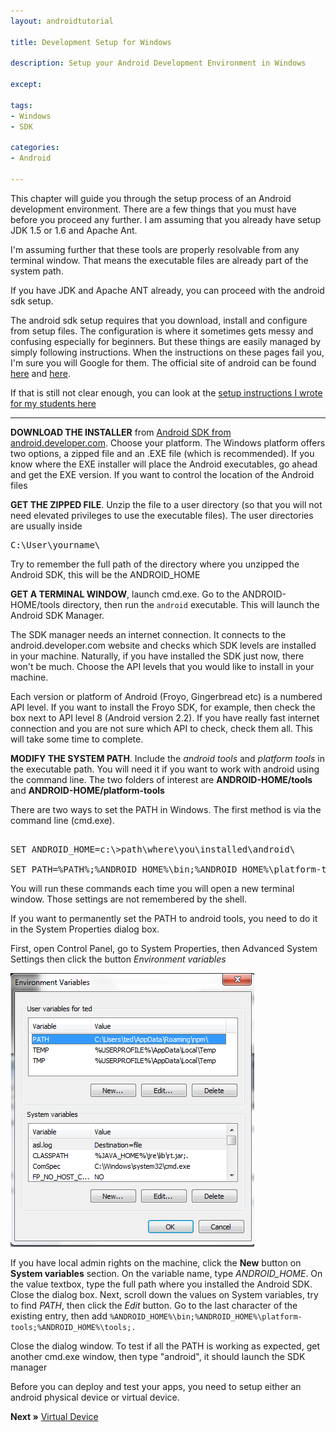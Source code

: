 ```yaml
---
layout: androidtutorial

title: Development Setup for Windows

description: Setup your Android Development Environment in Windows 

except:

tags:
- Windows
- SDK

categories:
- Android

---
```


This chapter will guide you through the setup process of an Android development environment.  There are a few things that you must have before you proceed any further. I am assuming that you already have setup JDK 1.5 or 1.6 and Apache Ant.

I'm assuming further that these tools are properly resolvable from any terminal window. That means the executable files are already part of the system path.

If you have JDK and Apache ANT already, you can proceed with the android sdk setup.

The android sdk setup requires that you download, install and configure from setup files. The configuration is where it sometimes gets messy and confusing especially for beginners. But these things are easily managed by simply following instructions. When the instructions on these pages fail you, I'm sure you will Google for them. The official site of android can be found [here](http://developer.android.com/sdk/index.html) and [here](http://developer.android.com/sdk/index.html). 

If that is still not clear enough, you can look at the [setup instructions I wrote for my students here](https://docs.google.com/document/d/1AS8OoJJnRIIyEvi8lG6I8iF0PEt1-UolvQGtVevrJg4/edit?usp=sharing)

<hr class='section'/>

**DOWNLOAD THE INSTALLER** from [Android SDK from android.developer.com]( http://developer.android.com/sdk/index.html ). Choose your platform. The Windows platform offers two options, a zipped file and an .EXE file (which is recommended). If you know where the EXE installer will place the Android executables, go ahead and get the EXE version. If you want to control the location of the Android files

**GET THE ZIPPED FILE**. Unzip the file to a user directory (so that you will not need elevated privileges to use the executable files). The user directories are usually inside 

<pre class="codeblock">
C:\User\yourname\ 
</pre>

Try to remember the full path of the directory where you unzipped the Android SDK, this will be the ANDROID_HOME

**GET A TERMINAL WINDOW**, launch cmd.exe. Go to the ANDROID-HOME/tools directory, then run the <code class="codeblock">android</code> executable. This will launch the Android SDK Manager. 

The SDK manager needs an internet connection. It connects to the android.developer.com website and checks which SDK levels are installed in your machine. Naturally, if you have installed the SDK just now, there won't be much. Choose the API levels that you would like to install in your machine.

Each version or platform of Android (Froyo, Gingerbread etc) is a numbered API level. If you want to install the Froyo SDK, for example, then check the box next to API level 8 (Android version 2.2). If you have really fast internet connection and you are not sure which API to check, check them all. This will take some time to complete. 

**MODIFY THE SYSTEM PATH**. Include the *android tools* and *platform tools* in the executable path. You will need it if you want to work with android using the command line. The two folders of interest are **ANDROID-HOME/tools** and **ANDROID-HOME/platform-tools**

There are two ways to set the PATH in Windows. The first method is via the command line (cmd.exe).

<pre class='codeblock'> 
SET ANDROID_HOME=c:\>path\where\you\installed\android\
  
SET PATH=%PATH%;%ANDROID_HOME%\bin;%ANDROID_HOME%\platform-tools;%ANDROID_HOME%\tools;.
</pre>

You will run these commands each time you will open a new terminal window. Those settings are not remembered by the shell.

If you want to permanently set the PATH to android tools, you need to do it in the System Properties dialog box. 

First, open Control Panel, go to System Properties, then Advanced System Settings then click the button *Environment variables*

<img class="shadow" src="/img/windows-environment-variables.png">

If you have local admin rights on the machine, click the **New** button on **System variables** section. On the variable name, type *ANDROID_HOME*. On the value textbox, type the full path where you installed the Android SDK. Close the dialog box. Next, scroll down the values on System variables, try to find *PATH*, then click the *Edit* button. Go to the last character of the existing entry, then add <code class="codeblock">%ANDROID_HOME%\bin;%ANDROID_HOME%\platform-tools;%ANDROID_HOME%\tools;.</code>

Close the dialog window. To test if all the PATH is working as expected, get another cmd.exe window, then type "android", it should launch the SDK manager

Before you can deploy and test your apps, you need to setup either an android physical device or virtual device.

**Next &raquo;** [Virtual Device](/android-virtual-device)

